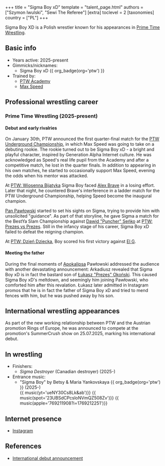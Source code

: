 +++
title = "Sigma Boy xD"
template = "talent_page.html"
authors = ["Szymon Iwulski", "Sewi The Referee"]
[extra]
toclevel = 2
[taxonomies]
country = ["PL"]
+++

Sigma Boy XD is a Polish wrestler known for his appearances in [Prime Time Wrestling](@/o/ptw.md).

## Basic info

* Years active: 2025-present
* Gimmicks/nicknames:
  - Sigma Boy xD {{ org_badge(org='ptw') }}
* Trained by:
  - [PTW Academy](@/o/ptw-academy.md)
  - [Max Speed](@/w/max-speed.md)

## Professional wrestling career

### Prime Time Wrestling (2025-present)

#### Debut and early rivalries

On January 30th, PTW announced the first quarter-final match for the [PTW Underground Championship](@/c/ptw-underground-championship.md), in which Max Speed was going to take on a debuting rookie. The rookie turned out to be Sigma Boy xD - a bright and playful character, inspired by Generation Alpha Internet culture. He was acknowledged as Speed's real life pupil from the Academy and after a competitive match, he lost in the quarter finals. In addition to appearing in his own matches, he started to occasionally support Max Speed, evening the odds when his mentor was attacked.

At [PTW: Wiosenna Bijatyka](@/e/ptw/2025-03-15-ptw-wiosenna-bijatyka.md) Sigma Boy faced [Alex Brave](@/w/alex-brave.md) in a losing effort. Later that night, he countered Brave's interference in a ladder match for the PTW Underground Championship, helping Speed become the inaugural champion.

[Pan Pawłowski](@/w/pan-pawlowski.md) started to set his sights on Sigma, trying to provide him with unsolicited "guidance". As part of that storyline, he gave Sigma a match for the BestYa Slam Championship against [Dawid "Puncher" Seńko](@/w/puncher.md) at [PTW: Prezes vs Prezes](@/e/ptw/2025-04-12-ptw-prezes-vs-prezes.md). Still in the infancy stage of his career, Sigma Boy xD failed to defeat the reigning champion. 

At [PTW: Dzień Dziecka](@/e/ptw/2025-05-31-ptw-dzien-dziecka.md), Boy scored his first victory against [El G](@/w/el-g.md).

#### Meeting the father

During the final moments of [Apokalipsa](@/e/ptw/2025-08-30-ptw-apokalipsa.md) Pawłowski addressed the audience with another devastating announcement: Arkadiusz revealed that Sigma Boy xD is in fact the bastard son of [Łukasz "Prezes" Okoński](@/w/lukasz-okonski.md). This caused Sigma Boy xD's meltdown, and seemingly him joining Pawłowski, who comforted him after this revalation. Łukasz later admitted in Instagram promos that he is in fact the father of Sigma Boy xD and tried to mend fences with him, but he was pushed away by his son.

## International wrestling appearances

As part of the new working relationship between PTW and the Austrian promotion Rings of Europe, he was announced to compete at the promotion's SummerCrush show on 25.07.2025, marking his international debut.

## In wrestling

* Finishers:
  - _Sigma Destroyer_ (Canadian destroyer) (2025-)
* Entrance music:
  - "Sigma Boy" by Betsy & Maria Yankovskaya
    {{ org_badge(org='ptw') }} (2025-) <br>
    {{ music(yt='ueNY30Cs8Lk&ab')}}
    {{ music(spot='23UBSdCPcsloNVmQZ508Zv')}}
    {{ music(apple='769211908?i=1769212251')}}

## Internet presence

* [Instagram](https://www.instagram.com/sigmaboy_ptw/)

## References

* [International debut announcement](https://www.facebook.com/photo?fbid=1288715599378324&set=a.533801284869763)
